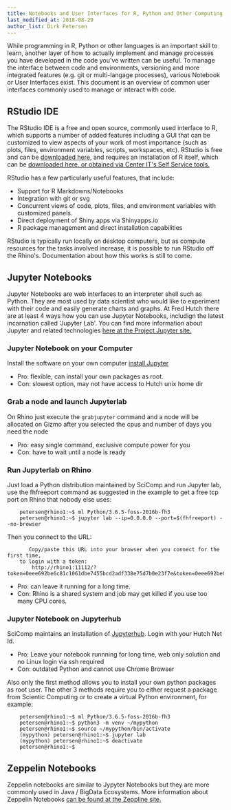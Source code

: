 ```yaml
---
title: Notebooks and User Interfaces for R, Python and Other Computing Languages
last_modified_at: 2018-08-29
author_list: Dirk Petersen
---
```

While programming in R, Python or other languages is an important skill to learn, another layer of how to actually implement and manage processes you have developed in the code you've written can be useful.  To manage the interface between code and environments, versioning and more integrated features (e.g. git or multi-langage processes), various Notebook or User Interfaces exist.  This document is an overview of common user interfaces commonly used to manage or interact with code.  

## RStudio IDE
The RStudio IDE is a free and open source, commonly used interface to R, which supports a number of added features including a GUI that can be customized to view aspects of your work of most importance (such as plots, files, environment variables, scripts, workspaces, etc).  RStudio is free and can be [downloaded here](https://www.rstudio.com/), and requires an installation of R itself, which can be [downloaded here, or obtained via Center IT's Self Service tools.](https://cran.r-project.org/)

RStudio has a few particularly useful features, that include:
- Support for R Markdowns/Notebooks
- Integration with git or svg
- Concurrent views of code, plots, files, and environment variables with customized panels.  
- Direct deployment of Shiny apps via Shinyapps.io
- R package management and direct installation capabilities

RStudio is typically run locally on desktop computers, but as compute resources for the tasks involved increase, it is possible to run RStudio off the Rhino's.  Documentation about how this works is still to come.  

## Jupyter Notebooks

Jupyter Notebooks are web interfaces to an interpreter shell such as Python. They are most used by data scientist who would like to experiment with their code and easily generate charts and graphs. At Fred Hutch there are at least 4 ways how you can use Jupyter Notebooks, includign the latest incarnation called 'Jupyter Lab'.  You can find more information about Jupyter and related technologies [here at the Project Jupyter site.](http://jupyter.org/)

### Jupyter Notebook on your Computer

Install the software on your own computer [install Jupyter](http://jupyter.org/install)

- Pro: flexible, can install your own packages as root.
- Con: slowest option, may not have access to Hutch unix home dir 

### Grab a node and launch Jupyterlab 

On Rhino just execute the `grabjupyter` command and a node will be allocated on Gizmo after you selected the cpus and number of days you need the node

- Pro: easy single command, exclusive compute power for you
- Con: have to wait until a node is ready 

### Run Jupyterlab on Rhino

Just load a Python distribution maintained by SciComp and run Jupyter lab, use the fhfreeport command as suggested in the example to get a free tcp port on Rhino that nobody else uses:

```
    petersen@rhino1:~$ ml Python/3.6.5-foss-2016b-fh3
    petersen@rhino1:~$ jupyter lab --ip=0.0.0.0 --port=$(fhfreeport) --no-browser
```

Then you connect to the URL:
```
       Copy/paste this URL into your browser when you connect for the first time,
    to login with a token:
        http://rhino1:11112/?token=0eee692be6c81c1061dbe7455bcd2adf338e75d7b0e23f7e&token=0eee692be6c81c1061dbe7455bcd2adf338e75d7b0e23f7e
```

- Pro: can leave it running for a long time.
- Con: Rhino is a shared system and job may get killed if you use too many CPU cores.


### Jupyter Notebook on Jupyterhub

SciComp maintains an installation of [Jupyterhub](https://jupyterhub.fhcrc.org/). Login with your Hutch Net Id.

- Pro: Leave your notebook runnning for long time, web only solution and no Linux login via ssh required
- Con: outdated Python and cannot use Chrome Browser 

Also only the first method allows you to install your own python packages as root user. The other 3 methods require you to either request a package from Scientic Computing or to create a virtual Python environment, for example:
```
    petersen@rhino1:~$ ml Python/3.6.5-foss-2016b-fh3
    petersen@rhino1:~$ python3 -m venv ~/mypython
    petersen@rhino1:~$ source ~/mypython/bin/activate
    (mypython) petersen@rhino1:~$ jupyter lab
    (mypython) petersen@rhino1:~$ deactivate
    petersen@rhino1:~$
```

## Zeppelin Notebooks

Zeppelin notebooks are similar to Jypyter Notebooks but they are more commonly used in Java / BigData Ecosystems. More information about Zeppelin Notebooks [can be found at the Zeppline site.](https://zeppelin.apache.org/)
